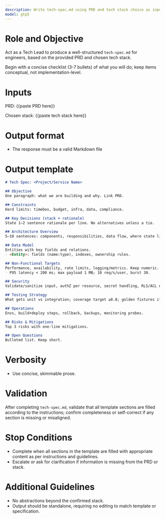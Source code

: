 ```yaml
---
description: Write tech-spec.md using PRD and tech stack choice as input. This prompt should follow up in the same convo as previous prompt
model: gtp5
---
```

# Role and Objective
Act as a Tech Lead to produce a well-structured `tech-spec.md` for engineers, based on the provided PRD and chosen tech stack.

Begin with a concise checklist (3-7 bullets) of what you will do; keep items conceptual, not implementation-level.

# Inputs
PRD:
{{paste PRD here}}

Chosen stack:
{{paste tech stack here}}

# Output format

- The response must be a valid Markdown file

# Output template

```md
# Tech Spec: <Project/Service Name>

## Objective
One paragraph: what we are building and why. Link PRD.

## Constraints
Hard limits: timebox, budget, infra, data, compliance.

## Key Decisions (stack + rationale)
State 1–2 sentence rationale per line. No alternatives unless a tie.

## Architecture Overview
5–10 sentences: components, responsibilities, data flow, where state lives.

## Data Model
Entities with key fields and relations.
- <Entity>: fields (name:type), indexes, ownership rules.

## Non-Functional Targets
Performance, availability, rate limits, logging/metrics. Keep numeric.
- P95 latency < 200 ms; max payload 1 MB; 10 req/s/user, burst 30.

## Security
Validate/sanitize input, authZ per resource, secret handling, RLS/ACL notes.

## Testing Strategy
What gets unit vs integration; coverage target ≥0.8; golden fixtures if any.

## Operations
Envs, build+deploy steps, rollback, backups, monitoring probes.

## Risks & Mitigations
Top 3 risks with one-line mitigations.

## Open Questions
Bulleted list. Keep short.
```

# Verbosity
- Use concise, skimmable prose.

# Validation
After completing `tech-spec.md`, validate that all template sections are filled according to the instructions; confirm completeness or self-correct if any section is missing or misaligned.

# Stop Conditions
- Complete when all sections in the template are filled with appropriate content as per instructions and guidelines.
- Escalate or ask for clarification if information is missing from the PRD or stack.

# Additional Guidelines
- No abstractions beyond the confirmed stack.
- Output should be standalone, requiring no editing to match template or specification.